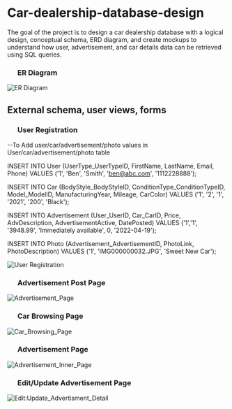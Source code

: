 # Car-dealership-database-design 
The goal of the project is to design a car dealership database with a logical design, conceptual schema, ERD diagram, and create mockups to understand how user, advertisement, and car details data can be retrieved using SQL queries.

###  &nbsp;&nbsp;&nbsp;&nbsp;&nbsp; ER Diagram
  ![ER Diagram](https://github.com/VibhaK93/Car-dealership-database-design/assets/146596962/ea1e873b-6f2e-477f-9f88-6102c46b1571)

## External schema, user views, forms
### &nbsp;&nbsp;&nbsp;&nbsp;&nbsp; User Registration
--To Add user/car/advertisement/photo values in User/car/advertisement/photo table

INSERT INTO User (UserType_UserTypeID, FirstName, LastName, Email, Phone) VALUES ('1', 'Ben', 'Smith', 'ben@abc.com', '1112228888');

INSERT INTO Car (BodyStyle_BodyStyleID, ConditionType_ConditionTypeID, Model_ModelID, ManufacturingYear, Mileage, CarColor) VALUES ('1', '2', '1', '2021', '200', 'Black');

INSERT INTO Advertisement (User_UserID, Car_CarID, Price, AdvDescription, AdvertisementActive, DatePosted) VALUES ('1','1', '3948.99', 'Immediately available', 0, '2022-04-19');

INSERT INTO Photo (Advertisement_AdvertisementID, PhotoLink, PhotoDescription) VALUES ('1', 'IMG000000032.JPG', 'Sweet New Car');

  ![User Registration](https://github.com/VibhaK93/Car-dealership-database-design/assets/146596962/8c93d42a-7968-4c58-a2e3-84c50b05f8ce)
  
  ### &nbsp;&nbsp;&nbsp;&nbsp;&nbsp; Advertisement Post Page
  ![Advertisement_Page](https://github.com/VibhaK93/Car-dealership-database-design/assets/146596962/a0477969-cbf3-4000-b658-ad689a67fc17)

  ### &nbsp;&nbsp;&nbsp;&nbsp;&nbsp; Car Browsing Page
  ![Car_Browsing_Page](https://github.com/VibhaK93/Car-dealership-database-design/assets/146596962/d0461968-f89b-49ab-a104-a044edfea2c3)

  ### &nbsp;&nbsp;&nbsp;&nbsp;&nbsp; Advertisement Page
  ![Advertisement_Inner_Page](https://github.com/VibhaK93/Car-dealership-database-design/assets/146596962/9292b719-1ad3-4b5f-b5c8-7771aaee3167)

 ### &nbsp;&nbsp;&nbsp;&nbsp;&nbsp; Edit/Update Advertisement Page
  ![Edit:Update_Advertisment_Detail](https://github.com/VibhaK93/Car-dealership-database-design/assets/146596962/6994a905-0f8f-465c-85ed-bbc9db9e8a6c)
